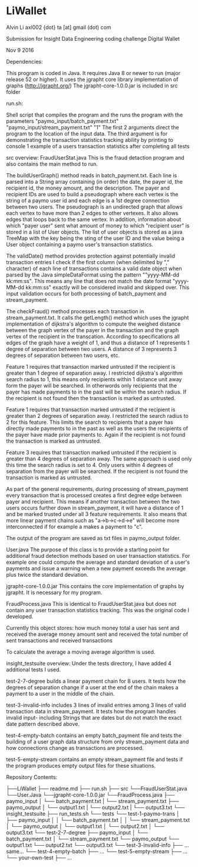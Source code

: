 # LiWallet

Alvin Li
axl002 {dot} ta [at] gmail (dot) com

Submission for Insight Data Engineering coding challenge Digital Wallet

Nov 9 2016


Dependencies:

This program is coded in Java. It requires Java 8 or newer to run (major release 52 or higher).
It uses the jgrapht core library implementation of graphs (http://jgrapht.org/)
The jgrapht-core-1.0.0.jar is included in src folder

run.sh:

Shell script that compiles the program and the runs the program with the parameters "paymo_input/batch_payment.txt" "paymo_input/stream_payment.txt" "1"
The first 2 arguments direct the program to the location of the input data.
The third argument is for demonstrating the transaction statistics tracking ability by printing to console 1 example of a users transaction statistics after completing all tests

src overview:
FraudUserStat.java
This is the fraud detaction program and also contains the main method to run.


The buildUserGraph() method reads in batch_payment.txt.
Each line is parsed into a String array containing (in order) the date, the payer id, the recipient id, the money amount, and the description.
The payer and recipient IDs are used to build a pseudograph where each vertex is the string of a paymo user id and each edge is a 1st degree connection between two users. 
The pseudograph is an undirected graph that allows each vertex to have more than 2 edges to other vertexes. It also allows edges that loops back to the same vertex.
In addition, information about which "payer user" sent what amount of money to which "recipient user" is stored in a list of User objects. 
The list of user objects is stored as a java TreeMap with the key being the sting of the user ID and the value being a User object containing a paymo user's transaction statistics.

The validDate() method provides protection against potentially invalid transaction entries I check if the first column (when delimited by "," character) of each line of transactions contains a valid date object when parsed by the Java simpleDataFormat using the pattern ""yyyy-MM-dd kk:mm:ss".
This means any line that does not match the date format "yyyy-MM-dd kk:mm:ss" exactly will be considered invalid and skipped over.
This input validation occurs for both processing of batch_payment and stream_payment.

The checkFraud() method processes each transaction in stream_payment.txt. 
It calls the getLength() method which uses the jgrapht implementation of dijkstra's algorithm to compute the weighed distance between the graph vertex of the payer in the transaction and the graph vertex of the recipient in the transcation.
According to specifications all edges of the graph have a weight of 1, and thus a distance of 1 represents 1 degree of separation between two users.
A distance of 3 represents 3 degrees of separation between two users, etc.

Feature 1 requires that transaction marked untrusted if the recipient is greater than 1 degree of separation away. 
I restricted dijkstra's algorithm search radius to 1, this means only recipients within 1 distance unit away form the payer will be searched.
In otherwords only recipients that the payer has made payments to in the past will be within the search radius.
If the recipient is not found then the transaction is marked as untrusted.

Feature 1 requires that transaction marked untrusted if the recipient is greater than 2 degrees of separation away. 
I restricted the search radius to 2 for this feature. 
This limits the search to recipients that a payer has directly made payments to in the past as well as the users the recipients of the payer have made prior payments to.
Again if the recipient is not found the transaction is marked as untrusted.

Feature 3 requires that transaction marked untrusted if the recipient is greater than 4 degrees of separation away.
The same approach is used only this time the search radius is set to 4. Only users within 4 degrees of separation from the payer will be searched.
If the recipient is not found the transaction is marked as untrusted.

As part of the general requirements, during processing of stream_payment every transaction that is processed creates a first degree edge between payer and recipient. 
This means if another transaction between the two users occurs further down in stream_payment, it will have a distance of 1 and be marked trusted under all 3 feature requirements.
It also means that more linear payment chains such as "a->b->c->d->e" will become more interconnected if for example a makes a payment to "c".

The output of the program are saved as txt files in paymo_output folder.

User.java
The purpose of this class is to provide a starting point for additional fraud detection methods based on user transaction statistics.
For example one could compute the average and standard deviation of a user's payments and issue a warning when a new payment exceeds the average plus twice the standard deviation.

jgrapht-core-1.0.0.jar
This contains the core implementation of graphs by jgrapht. It is necessary for my program.

FraudProcess.java
This is identical to FraudUserStat.java but does not contain any user transaction statistics tracking. This was the original code I developed.

Currently this object stores:
how much money total a user has sent and received
the average money amount sent and received
the total number of sent transactions and received transactions

To calculate the average a moving average algorithm is used.


insight_testsuite overview:
Under the tests directory, I have added 4 additional tests I used.

test-2-7-degree builds a linear payment chain for 8 users. 
It tests how the degrees of separation change if a user at the end of the chain makes a payment to a user in the middle of the chain.

test-3-invalid-info includes 3 lines of invalid entries among 3 lines of valid transaction data in stream_payment.
It tests how the program handles invalid input- including Strings that are dates but do not match the exact date pattern described above.

test-4-empty-batch contains an empty batch_payment file and tests the building of a user graph data structure from only stream_payment data and how connections change as transactions are processed.

test-5-empty-stream contains an empty stream_payment file and tests if the program produces empty output files for these situations.


Repository Contents:

├──LiWallet
├── readme.md
├── run.sh
├── src
	└──FraudUserStat.java
	└──User.Java
	└──jgrapht-core-1.0.0.jar
	└──FraudProcess.java
├── paymo_input
	│   └── batch_payment.txt
	|   └── stream_payment.txt
	├── paymo_output
	│   └── output1.txt
	|   └── output2.txt
	|   └── output3.txt
	└── insight_testsuite
	 	   ├── run_tests.sh
		   └── tests
	        	└── test-1-paymo-trans
        		│   ├── paymo_input
        		│   │   └── batch_payment.txt
        		│   │   └── stream_payment.txt
        		│   └── paymo_output
        		│       └── output1.txt
        		│       └── output2.txt
        		│       └── output3.txt
        		└── test-2-7-degree
            		 ├── paymo_input
        		     │   └── batch_payment.txt
        		     │   └── stream_payment.txt
        		     └── paymo_output
        		         └── output1.txt
        		         └── output2.txt
        		         └── output3.txt
        		└── test-3-invalid-info
            		 ├── ... same...
        		└── test-4-empty-batch
            		 ├── ...
        		└── test-5-empty-stream
            		 ├── ...
        		└── your-own-test
            		 ├── ...      		         

